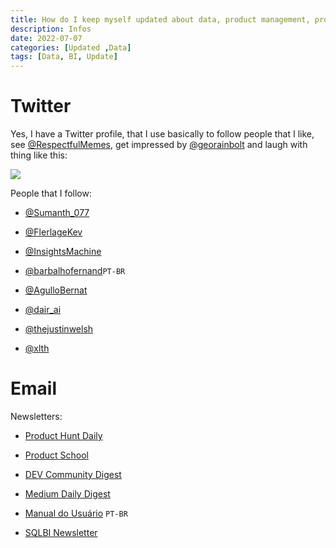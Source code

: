 ```yaml
---
title: How do I keep myself updated about data, product management, productivity and others stuffs
description: Infos
date: 2022-07-07
categories: [Updated ,Data]
tags: [Data, BI, Update]
---
```





# Twitter

Yes, I have a Twitter profile, that I use basically to follow people that I like, see [@RespectfulMemes](https://twitter.com/RespectfulMemes), get impressed by [@georainbolt](https://twitter.com/georainbolt)  and laugh with thing like this:



![](https://i.imgur.com/wXb2y5U.jpg)





People that I follow:

- [@Sumanth_077](https://twitter.com/Sumanth_077)

- [@FlerlageKev](https://twitter.com/FlerlageKev)

- [@InsightsMachine](https://twitter.com/InsightsMachine)

- [@barbalhofernand](https://twitter.com/barbalhofernand)```PT-BR```

- [@AgulloBernat](https://twitter.com/AgulloBernat)

- [@dair_ai](https://twitter.com/dair_ai)

- [@thejustinwelsh](https://twitter.com/thejustinwelsh)

- [@xlth](https://twitter.com/xlth)



# Email

Newsletters:

- [Product Hunt Daily](https://www.producthunt.com/newsletter)

- [Product School](https://productschool.com/)

- [DEV Community Digest](dev.to)

- [Medium Daily Digest](medium.com)

- [Manual do Usuário](manualdousuario.net) ```PT-BR```

- [SQLBI Newsletter](sqlbi.com)
